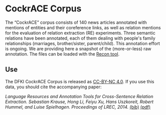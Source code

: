 # CockrACE Corpus
The “CockrACE” corpus consists of 140 news articles annotated with mentions of entities and their coreference links, as well as relation mentions for the evaluation of relation extraction (RE) experiments. Three semantic relations have been annotated, each of them dealing with people's family relationships (marriages, brother/sister, parent/child). This annotation effort is ongoing. We are providing here a snapshot of the (more-or-less) raw annotation. The files can be loaded with the <a href="https://github.com/DFKI-NLP/recon">Recon tool</a>.

## Use
The DFKI CockrACE Corpus is released as [CC-BY-NC 4.0](https://creativecommons.org/licenses/by-nc/4.0/). If you use this data, you should cite the accompanying paper:

_Language Resources and Annotation Tools for Cross-Sentence Relation Extraction. Sebastian Krause, Hong Li, Feiyu Xu, Hans Uszkoreit, Robert Hummel, and Luise Spielhagen. Proceedings of LREC, 2014._ [(bib)](paper.bib) [(pdf)](paper.pdf)

